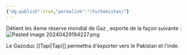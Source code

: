 ```yaml
---
{"dg-publish":true,"permalink":"/turkemistan/"}
---
```


Détient les 4eme réserve mondial de Gaz , exporte de la façon suivante : 
![Pasted image 20240429194227.png](/img/user/Pasted%20image%2020240429194227.png)

Le Gazoduc [[Tapi\|Tapi]] permettra d'exporter vers le Pakistan et l'inde. 